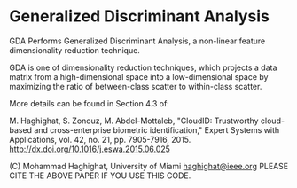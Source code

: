 # Generalized Discriminant Analysis
 
GDA Performs Generalized Discriminant Analysis, a non-linear feature dimensionality reduction technique.
 
GDA is one of dimensionality reduction techniques, which projects a data matrix from a high-dimensional space into a low-dimensional space by maximizing the ratio of between-class scatter to within-class scatter. 
 
More details can be found in Section 4.3 of:
 
M. Haghighat, S. Zonouz, M. Abdel-Mottaleb, "CloudID: Trustworthy cloud-based and cross-enterprise biometric identification," Expert Systems with Applications, vol. 42, no. 21, pp. 7905-7916, 2015. 
http://dx.doi.org/10.1016/j.eswa.2015.06.025
 
(C)	Mohammad Haghighat, University of Miami 
    haghighat@ieee.org 
    PLEASE CITE THE ABOVE PAPER IF YOU USE THIS CODE. 
